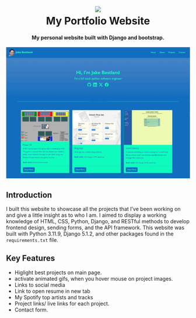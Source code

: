 <h1 align="center">
  <br>
  <a href="http://jake-bestland.xyz">
  <img src="./projects/static/projects/img/Headshots.png">
  </a>
  <br>
  My Portfolio Website
  <br>
</h1>

<h4 align="center">My personal website built with Django and bootstrap.</h4>

![screenshot](https://github.com/jake-bestland/django-portfolio-website/blob/main/media/images/gifs/Profile_website_gif.gif)

## Introduction

I built this website to showcase all the projects that I’ve been working on and give a little insight as to who I am.
I aimed to display a working knowledge of HTML, CSS, Python, Django, and RESTful methods to develop frontend design, sending forms, and the API framework.
This website was built with Python 3.11.9, Django 5.1.2, and other packages found in the `requirements.txt` file.

## Key Features

* Higlight best projects on main page.
* activate animated gifs, when you hover mouse on project images.
* Links to social media
* Link to open resume in new tab
* My Spotify top artists and tracks
* Project links/ live links for each project.
* Contact form.


